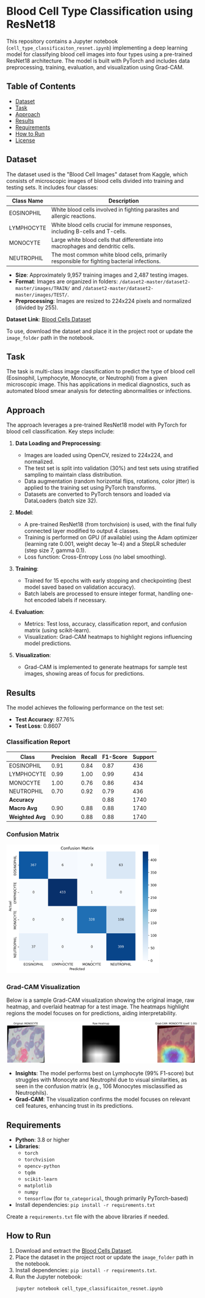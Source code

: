 # Blood Cell Type Classification using ResNet18

This repository contains a Jupyter notebook (`cell_type_classificaiton_resnet.ipynb`) implementing a deep learning model for classifying blood cell images into four types using a pre-trained ResNet18 architecture. The model is built with PyTorch and includes data preprocessing, training, evaluation, and visualization using Grad-CAM.

## Table of Contents

- [Dataset](#dataset)
- [Task](#task)
- [Approach](#approach)
- [Results](#results)
- [Requirements](#requirements)
- [How to Run](#how-to-run)
- [License](#license)

## Dataset

The dataset used is the "Blood Cell Images" dataset from Kaggle, which consists of microscopic images of blood cells divided into training and testing sets. It includes four classes:

| Class Name   | Description                                                                 |
|--------------|-----------------------------------------------------------------------------|
| EOSINOPHIL   | White blood cells involved in fighting parasites and allergic reactions.     |
| LYMPHOCYTE   | White blood cells crucial for immune responses, including B-cells and T-cells. |
| MONOCYTE     | Large white blood cells that differentiate into macrophages and dendritic cells. |
| NEUTROPHIL   | The most common white blood cells, primarily responsible for fighting bacterial infections. |

- **Size**: Approximately 9,957 training images and 2,487 testing images.
- **Format**: Images are organized in folders: `/dataset2-master/dataset2-master/images/TRAIN/` and `/dataset2-master/dataset2-master/images/TEST/`.
- **Preprocessing**: Images are resized to 224x224 pixels and normalized (divided by 255).

**Dataset Link**: [Blood Cells Dataset](https://www.kaggle.com/paultimothymooney/blood-cells)

To use, download the dataset and place it in the project root or update the `image_folder` path in the notebook.

## Task

The task is multi-class image classification to predict the type of blood cell (Eosinophil, Lymphocyte, Monocyte, or Neutrophil) from a given microscopic image. This has applications in medical diagnostics, such as automated blood smear analysis for detecting abnormalities or infections.

## Approach

The approach leverages a pre-trained ResNet18 model with PyTorch for blood cell classification. Key steps include:

1. **Data Loading and Preprocessing**:
   - Images are loaded using OpenCV, resized to 224x224, and normalized.
   - The test set is split into validation (30%) and test sets using stratified sampling to maintain class distribution.
   - Data augmentation (random horizontal flips, rotations, color jitter) is applied to the training set using PyTorch transforms.
   - Datasets are converted to PyTorch tensors and loaded via DataLoaders (batch size 32).

2. **Model**:
   - A pre-trained ResNet18 (from torchvision) is used, with the final fully connected layer modified to output 4 classes.
   - Training is performed on GPU (if available) using the Adam optimizer (learning rate 0.001, weight decay 1e-4) and a StepLR scheduler (step size 7, gamma 0.1).
   - Loss function: Cross-Entropy Loss (no label smoothing).

3. **Training**:
   - Trained for 15 epochs with early stopping and checkpointing (best model saved based on validation accuracy).
   - Batch labels are processed to ensure integer format, handling one-hot encoded labels if necessary.

4. **Evaluation**:
   - Metrics: Test loss, accuracy, classification report, and confusion matrix (using scikit-learn).
   - Visualization: Grad-CAM heatmaps to highlight regions influencing model predictions.

5. **Visualization**:
   - Grad-CAM is implemented to generate heatmaps for sample test images, showing areas of focus for predictions.

## Results

The model achieves the following performance on the test set:

- **Test Accuracy**: 87.76%
- **Test Loss**: 0.8607

### Classification Report
| Class       | Precision | Recall | F1-Score | Support |
|-------------|-----------|--------|----------|---------|
| EOSINOPHIL  | 0.91      | 0.84   | 0.87     | 436     |
| LYMPHOCYTE  | 0.99      | 1.00   | 0.99     | 434     |
| MONOCYTE    | 1.00      | 0.76   | 0.86     | 434     |
| NEUTROPHIL  | 0.70      | 0.92   | 0.79     | 436     |
| **Accuracy**|           |        | 0.88     | 1740    |
| **Macro Avg**| 0.90     | 0.88   | 0.88     | 1740    |
| **Weighted Avg** | 0.90  | 0.88   | 0.88     | 1740    |

### Confusion Matrix

<img src="images/confusion_matrix.png" alt="confusion_matrix" width="400"/>

### Grad-CAM Visualization
Below is a sample Grad-CAM visualization showing the original image, raw heatmap, and overlaid heatmap for a test image. The heatmaps highlight regions the model focuses on for predictions, aiding interpretability.

![Grad-CAM Visualization](images/gradcam_visualization.png)

- **Insights**: The model performs best on Lymphocyte (99% F1-score) but struggles with Monocyte and Neutrophil due to visual similarities, as seen in the confusion matrix (e.g., 106 Monocytes misclassified as Neutrophils).
- **Grad-CAM**: The visualization confirms the model focuses on relevant cell features, enhancing trust in its predictions.



## Requirements

- **Python**: 3.8 or higher
- **Libraries**:
  - `torch`
  - `torchvision`
  - `opencv-python`
  - `tqdm`
  - `scikit-learn`
  - `matplotlib`
  - `numpy`
  - `tensorflow` (for `to_categorical`, though primarily PyTorch-based)
- Install dependencies: `pip install -r requirements.txt`

Create a `requirements.txt` file with the above libraries if needed.

## How to Run

1. Download and extract the [Blood Cells Dataset](https://www.kaggle.com/paultimothymooney/blood-cells).
2. Place the dataset in the project root or update the `image_folder` path in the notebook.
3. Install dependencies: `pip install -r requirements.txt`.
4. Run the Jupyter notebook:
   ```bash
   jupyter notebook cell_type_classificaiton_resnet.ipynb
